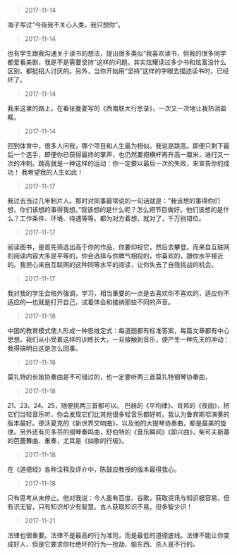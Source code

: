 
> 2017-11-14  

海子写过“今夜我不关心人类，我只想你”。

> 2017-11-14  

也有学生跟我沟通关于读书的想法，提出很多类似“我喜欢读书，但我的很多同学都爱看美剧，我是不是需要坚持”这样的问题。其实炫耀读过多少书和炫富没什么区别，都挺招人讨厌的。另外，当你开始用“坚持”这样的字眼去描述读书时，已经坏了。

> 2017-11-14  

我来这里的路上，在看张曼菱写的《西南联大行思录》，一次又一次地让我热泪盈眶。

> 2017-11-14  

回到体育中，很多人问我，哪个项目和人生最为相似。我说是跳高。即便只剩下最后一个选手，即便你已获得最终的掌声，也仍然要把横杆再升高一厘米，进行又一次的冲刺。跳高就是一种这样的运动：你一定要以最后一次的失败，来宣告你的成功！
我希望我的人生如此！

> 2017-11-17  

我过去当过几年制片人。那时对同事最常说的一句话就是：“我该想的事得你们想，你们该想的事得我想。”我该想的是什么呢？怎么把节目做好。他们该想的是什么？工作条件、环境、待遇等等。都为对方着想，就对了，千万别错位。

> 2017-11-17  

阅读图书，是首先筛选出高于你的作品，你要仰视它，然后去攀登。而来自互联网的阅读内容大多是平等的，你会选择与你脾气相投的，你喜欢的，跟你水平接近的。我担心来自互联网的这种同等水平的阅读，让你失去了自我挑战的机会。

> 2017-11-17  

我对我的学生会格外强调，学习，相当重要的一点是去喜欢你不喜欢的，适应你不适应的—也就是打开自己，试着体会和接纳那些不同的声音。

> 2017-11-18  

中国的教育模式使人形成一种思维定式：每道题都有标准答案，每篇文章都有中心思想。我们从小受着这样的训练长大，一旦接触到音乐，便产生一种先天的冲动：我得搞明白这是怎么回事。

> 2017-11-18  

莫扎特的长笛协奏曲是不可错过的，也一定要听两三首莫扎特钢琴协奏曲，

> 2017-11-18  

21、23、24、25，随便挑两三首都可以。
巴赫的《平均律》、肖邦的《夜曲》，把它们当轻音乐听，你会发现它们比其他很多轻音乐都好听。我认为鲁宾斯坦演奏的版本最好。德沃夏克的《新世界交响曲》，以及他的大提琴协奏曲，都是最美的旋律。另外还有贝多芬的钢琴奏鸣曲，舒伯特的《音乐瞬间》《即兴曲》，柴可夫斯基的芭蕾舞曲、重奏，尤其是《如歌的行板》。

> 2017-11-18  

在《道德经》各种注释及评介中，陈鼓应教授的版本最得我心。

> 2017-11-18  

只有思考从未停止。他对我说：今人虽有百度、谷歌，获取资讯与知识极容易，但有识无智，只有知识却少有智慧。古人获取知识不易，但多智少识！

> 2017-11-21  

法律也很重要。法律不是最高的行为准则，而是最低的道德底线。法律不能让你变成好人，但是它要求你杜绝坏的行为—抢劫、偷东西、杀人是不行的。
